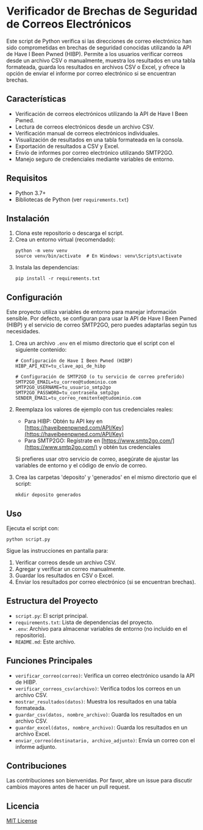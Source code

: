 # Verificador de Brechas de Seguridad de Correos Electrónicos

Este script de Python verifica si las direcciones de correo electrónico han sido comprometidas en brechas de seguridad conocidas utilizando la API de Have I Been Pwned (HIBP). Permite a los usuarios verificar correos desde un archivo CSV o manualmente, muestra los resultados en una tabla formateada, guarda los resultados en archivos CSV o Excel, y ofrece la opción de enviar el informe por correo electrónico si se encuentran brechas.

## Características

- Verificación de correos electrónicos utilizando la API de Have I Been Pwned.
- Lectura de correos electrónicos desde un archivo CSV.
- Verificación manual de correos electrónicos individuales.
- Visualización de resultados en una tabla formateada en la consola.
- Exportación de resultados a CSV y Excel.
- Envío de informes por correo electrónico utilizando SMTP2GO.
- Manejo seguro de credenciales mediante variables de entorno.

## Requisitos

- Python 3.7+
- Bibliotecas de Python (ver `requirements.txt`)

## Instalación

1. Clona este repositorio o descarga el script.
2. Crea un entorno virtual (recomendado):
   ```
   python -m venv venv
   source venv/bin/activate  # En Windows: venv\Scripts\activate
   ```
3. Instala las dependencias:
   ```
   pip install -r requirements.txt
   ```

## Configuración

Este proyecto utiliza variables de entorno para manejar información sensible. Por defecto, se configuran para usar la API de Have I Been Pwned (HIBP) y el servicio de correo SMTP2GO, pero puedes adaptarlas según tus necesidades.

1. Crea un archivo `.env` en el mismo directorio que el script con el siguiente contenido:

   ```
   # Configuración de Have I Been Pwned (HIBP)
   HIBP_API_KEY=tu_clave_api_de_hibp

   # Configuración de SMTP2GO (o tu servicio de correo preferido)
   SMTP2GO_EMAIL=tu_correo@tudominio.com
   SMTP2GO_USERNAME=tu_usuario_smtp2go
   SMTP2GO_PASSWORD=tu_contraseña_smtp2go
   SENDER_EMAIL=tu_correo_remitente@tudominio.com
   ```

2. Reemplaza los valores de ejemplo con tus credenciales reales:
   - Para HIBP: Obtén tu API key en [https://haveibeenpwned.com/API/Key](https://haveibeenpwned.com/API/Key)
   - Para SMTP2GO: Regístrate en [https://www.smtp2go.com/](https://www.smtp2go.com/) y obtén tus credenciales

   Si prefieres usar otro servicio de correo, asegúrate de ajustar las variables de entorno y el código de envío de correo.

3. Crea las carpetas 'deposito' y 'generados' en el mismo directorio que el script:
   ```
   mkdir deposito generados
   ```

## Uso

Ejecuta el script con:


```
python script.py
```

Sigue las instrucciones en pantalla para:
1. Verificar correos desde un archivo CSV.
2. Agregar y verificar un correo manualmente.
3. Guardar los resultados en CSV o Excel.
4. Enviar los resultados por correo electrónico (si se encuentran brechas).

## Estructura del Proyecto

- `script.py`: El script principal.
- `requirements.txt`: Lista de dependencias del proyecto.
- `.env`: Archivo para almacenar variables de entorno (no incluido en el repositorio).
- `README.md`: Este archivo.

## Funciones Principales

- `verificar_correo(correo)`: Verifica un correo electrónico usando la API de HIBP.
- `verificar_correos_csv(archivo)`: Verifica todos los correos en un archivo CSV.
- `mostrar_resultados(datos)`: Muestra los resultados en una tabla formateada.
- `guardar_csv(datos, nombre_archivo)`: Guarda los resultados en un archivo CSV.
- `guardar_excel(datos, nombre_archivo)`: Guarda los resultados en un archivo Excel.
- `enviar_correo(destinatario, archivo_adjunto)`: Envía un correo con el informe adjunto.


## Contribuciones

Las contribuciones son bienvenidas. Por favor, abre un issue para discutir cambios mayores antes de hacer un pull request.

## Licencia

[MIT License](https://opensource.org/licenses/MIT)
